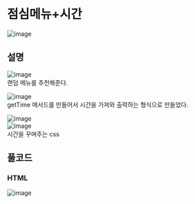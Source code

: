 # 점심메뉴+시간

![image](https://github.com/Poki742/LunchClock/assets/126844692/35189ef2-baa8-4f87-97e5-f0c391a0742d)
<br>

## 설명

![image](https://github.com/Poki742/LunchClock/assets/126844692/0cafc638-5199-4bdd-901b-6f5fe778e537)<br>
랜덤 메뉴를 추천해준다.<br>

![image](https://github.com/Poki742/LunchClock/assets/126844692/8f932110-55e7-4a0e-b42f-d830ca42bbbe)<br>
getTime 메서드를 만들어서 시간을 가져와 출력하는 형식으로 만들었다.

![image](https://github.com/Poki742/LunchClock/assets/126844692/b3fdecd3-27ec-4cd1-82ed-b5dfea173f0f)<br>
![image](https://github.com/Poki742/LunchClock/assets/126844692/6eb800fc-fb01-45e9-b4dc-a683a3b6a316)<br>
시간을 꾸며주는 css







## 풀코드

### HTML
![image](https://github.com/Poki742/LunchClock/assets/126844692/5b5a08d1-e69d-4fa6-aad7-8c3c6e2a3563)<br>



